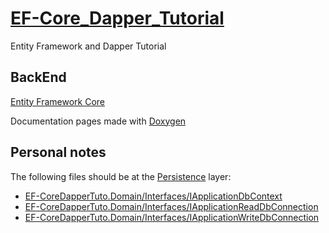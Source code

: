 # [EF-Core_Dapper_Tutorial](https://codewithmukesh.com/blog/using-entity-framework-core-and-dapper/)

Entity Framework and Dapper Tutorial

## BackEnd

[Entity Framework Core](https://docs.microsoft.com/en-us/ef/core/)

Documentation pages made with [Doxygen](https://www.doxygen.nl/index.html)

## Personal notes

The following files should be at the [Persistence](Back/src/EF-CoreDapperTuto.Persistence) layer:

-   [EF-CoreDapperTuto.Domain/Interfaces/IApplicationDbContext](Back/src/EF-CoreDapperTuto.Domain/Interfaces/IApplicationDbContext.cs)
-   [EF-CoreDapperTuto.Domain/Interfaces/IApplicationReadDbConnection](Back/src/EF-CoreDapperTuto.Domain/Interfaces/IApplicationReadDbConnection.cs)
-   [EF-CoreDapperTuto.Domain/Interfaces/IApplicationWriteDbConnection](Back/src/EF-CoreDapperTuto.Domain/Interfaces/IApplicationWriteDbConnection.cs)
